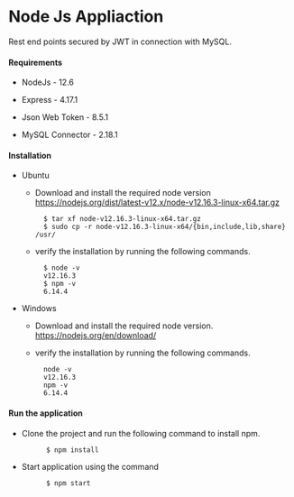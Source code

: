 # Node Js Appliaction

Rest end points secured by JWT in connection with MySQL.

#### Requirements

- NodeJs - 12.6

- Express - 4.17.1

- Json Web Token - 8.5.1

- MySQL Connector - 2.18.1

#### Installation

- Ubuntu
	- Download and install the required node version
https://nodejs.org/dist/latest-v12.x/node-v12.16.3-linux-x64.tar.gz

			$ tar xf node-v12.16.3-linux-x64.tar.gz
			$ sudo cp -r node-v12.16.3-linux-x64/{bin,include,lib,share} /usr/

	- verify the installation by running the following commands.

			$ node -v
			v12.16.3
			$ npm -v
			6.14.4

- Windows
	- Download and install the required node version.
https://nodejs.org/en/download/

	- verify the installation by running the following commands.

			node -v
			v12.16.3
			npm -v
			6.14.4

#### Run the application

- Clone the project and run the following command to install npm.

			$ npm install

- Start application using the command

			$ npm start






